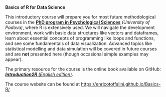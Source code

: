 **Basics of R for Data Science**

This introductory course will prepare you for most future methodological courses in the **<a href="https://dottorato.psy.unipd.it/en" onclick="window.open(this.href); return false;">PhD program in Psychological Sciences</a>** *(University of Padova)*, where R is extensively used. We will navigate the development environment, work with basic data structures like vectors and dataframes, learn about essential concepts of programming like loops and functions, and see some fundamentals of data visualization. Advanced topics like statistical modelling and data simulation will be covered in future courses and are **not** presented here (though occasional simple examples may appear).

The primary resource for the course is the online book available on GitHub: <a href="https://psicostat.github.io/Introduction2R_EN/" target="_blank">***Introduction2R** (English edition)*</a>.

The course website can be found at <a href="https://enricotoffalini.github.io/Basics-R/" target="_blank">https://enricotoffalini.github.io/Basics-R/</a>
